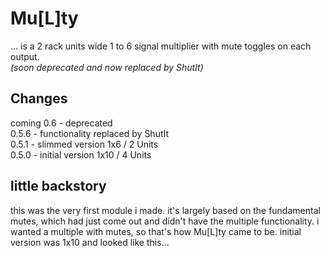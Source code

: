 # Mu\[L\]ty


... is a 2 rack units wide 1 to 6 signal multiplier with mute toggles on each output.  
*(soon deprecated and now replaced by ShutIt)*


## Changes

coming 0.6 - deprecated  
0.5.6 - functionality replaced by ShutIt  
0.5.1 - slimmed version 1x6 / 2 Units  
0.5.0 - initial version 1x10 / 4 Units  


## little backstory
this was the very first module i made.
it's largely based on the fundamental mutes, which had just come out and didn't have the multiple functionality.
i wanted a multiple with mutes, so that's how Mu\[L\]ty came to be.
initial version was 1x10 and looked like this...
<image of old multy>
